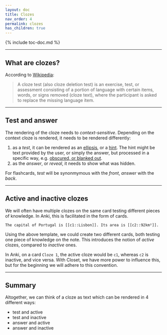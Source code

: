```yaml
---
layout: doc
title: Clozes
nav_order: 4
permalink: clozes
has_children: true
---
```


{% include toc-doc.md %}

---
## What are clozes?

According to [Wikipedia](https://en.wikipedia.org/wiki/Cloze_test):

> A cloze test (also cloze deletion test) is an exercise, test, or assessment consisting of a portion of language with certain items, words, or signs removed (cloze text), where the participant is asked to replace the missing language item.

---
## Test and answer

The rendering of the cloze needs to _context-sensitive_.
Depending on the context cloze is rendered, it needs to be rendered differently:

1. as a _test_, it can be rendered as an [ellipsis](https://en.wikipedia.org/wiki/Ellipsis), or a [hint](creating#hints).
The hint might be text provided by the user, or simply the answer, but processed in a specific way, e.g. [obscured, or blanked out](blanking-obscuring).
1. as the _answer_, or _reveal_, it needs to show what was hidden.

For flashcards, _test_ will be synonmymous with the _front_, _answer_ with the _back_.

---
## Active and inactive clozes

We will often have multiple clozes on the same card testing different pieces of knowledge.
In Anki, this is facilitated in the form of cards.

```
The capital of Portugal is [[c1::Lisbon]]. Its area is [[c2::92km²]].
```

Using the above template, we could create two different cards, both testing one piece of knowledge on the note.
This introduces the notion of _active_ clozes, compared to _inactive_ ones.

In Anki, on a card `Cloze 1`, the active cloze would be `c1`, whereas `c2` is inactive, and vice versa.
With Closet, we have more power to influence this, but for the beginning we will adhere to this convention.

---
## Summary

Altogether, we can think of a cloze as text which can be rendered in 4 different ways:
* test and active
* test and inactive
* answer and active
* answer and inactive
